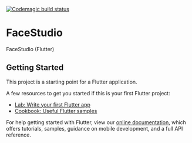 [![Codemagic build status](https://api.codemagic.io/apps/5e748401767d6212022d0757/5e748401767d6212022d0756/status_badge.svg)](https://codemagic.io/apps/5e748401767d6212022d0757/5e748401767d6212022d0756/latest_build)

# FaceStudio

FaceStudio (Flutter)

## Getting Started

This project is a starting point for a Flutter application.

A few resources to get you started if this is your first Flutter project:

- [Lab: Write your first Flutter app](https://flutter.dev/docs/get-started/codelab)
- [Cookbook: Useful Flutter samples](https://flutter.dev/docs/cookbook)

For help getting started with Flutter, view our
[online documentation](https://flutter.dev/docs), which offers tutorials,
samples, guidance on mobile development, and a full API reference.
